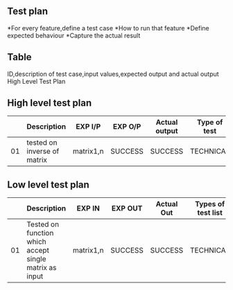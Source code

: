 ## Test plan
*For every feature,define a test case
*How to run that feature
*Define expected behaviour
*Capture the actual result

## Table
ID,description of test case,input values,expected output and actual output
High Level Test Plan


## High level test plan

|  |Description|EXP I/P|EXP O/P|Actual output|Type of test|
|--|--|--|--|--|--|
|01|tested on inverse of matrix|matrix1,n|SUCCESS|SUCCESS|TECHNICAL|


## Low level test plan

|  |Description|EXP IN|EXP OUT|Actual Out|Types of test list|
|--|--|--|--|--|--|
|01|Tested on function which accept single matrix as input|matrix1,n|SUCCESS|SUCCESS|TECHNICAL|


